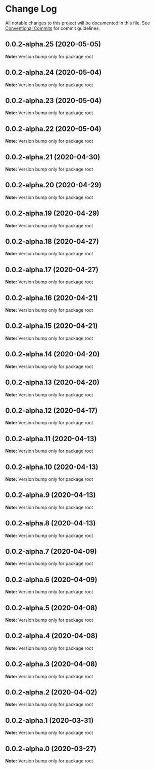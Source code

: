 # Change Log

All notable changes to this project will be documented in this file.
See [Conventional Commits](https://conventionalcommits.org) for commit guidelines.

## 0.0.2-alpha.25 (2020-05-05)

**Note:** Version bump only for package root





## 0.0.2-alpha.24 (2020-05-04)

**Note:** Version bump only for package root





## 0.0.2-alpha.23 (2020-05-04)

**Note:** Version bump only for package root





## 0.0.2-alpha.22 (2020-05-04)

**Note:** Version bump only for package root





## 0.0.2-alpha.21 (2020-04-30)

**Note:** Version bump only for package root





## 0.0.2-alpha.20 (2020-04-29)

**Note:** Version bump only for package root





## 0.0.2-alpha.19 (2020-04-29)

**Note:** Version bump only for package root





## 0.0.2-alpha.18 (2020-04-27)

**Note:** Version bump only for package root





## 0.0.2-alpha.17 (2020-04-27)

**Note:** Version bump only for package root





## 0.0.2-alpha.16 (2020-04-21)

**Note:** Version bump only for package root





## 0.0.2-alpha.15 (2020-04-21)

**Note:** Version bump only for package root





## 0.0.2-alpha.14 (2020-04-20)

**Note:** Version bump only for package root





## 0.0.2-alpha.13 (2020-04-20)

**Note:** Version bump only for package root





## 0.0.2-alpha.12 (2020-04-17)

**Note:** Version bump only for package root





## 0.0.2-alpha.11 (2020-04-13)

**Note:** Version bump only for package root





## 0.0.2-alpha.10 (2020-04-13)

**Note:** Version bump only for package root





## 0.0.2-alpha.9 (2020-04-13)

**Note:** Version bump only for package root





## 0.0.2-alpha.8 (2020-04-13)

**Note:** Version bump only for package root





## 0.0.2-alpha.7 (2020-04-09)

**Note:** Version bump only for package root





## 0.0.2-alpha.6 (2020-04-09)

**Note:** Version bump only for package root





## 0.0.2-alpha.5 (2020-04-08)

**Note:** Version bump only for package root





## 0.0.2-alpha.4 (2020-04-08)

**Note:** Version bump only for package root





## 0.0.2-alpha.3 (2020-04-08)

**Note:** Version bump only for package root





## 0.0.2-alpha.2 (2020-04-02)

**Note:** Version bump only for package root





## 0.0.2-alpha.1 (2020-03-31)

**Note:** Version bump only for package root





## 0.0.2-alpha.0 (2020-03-27)

**Note:** Version bump only for package root
